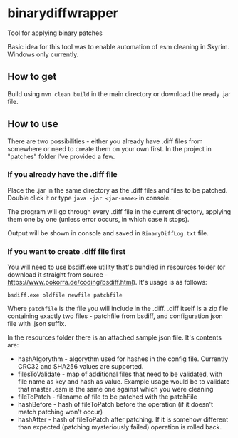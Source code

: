# binarydiffwrapper
Tool for applying binary patches

Basic idea for this tool was to enable automation of esm cleaning in Skyrim. Windows only currently.

## How to get
Build using `mvn clean build` in the main directory or download the ready .jar file.

## How to use
There are two possibilities - either you already have .diff files from somewhere or need to create them on your own first.
In the project in "patches" folder I've provided a few.

### If you already have the .diff file

Place the .jar in the same directory as the .diff files and files to be patched. Double click it or type `java -jar <jar-name>` in console.

The program will go through every .diff file in the current directory, applying them one by one (unless error occurs, in which case it stops).

Output will be shown in console and saved in `BinaryDiffLog.txt` file.

### If you want to create .diff file first

You will need to use bsdiff.exe utility that's bundled in resources folder (or download it straight from source - https://www.pokorra.de/coding/bsdiff.html). 
It's usage is as follows:

`bsdiff.exe oldfile newfile patchfile`

Where `patchfile` is the file you will include in the .diff. .diff itself Is a zip file containing exactly two files - patchfile from bsdiff, and configuration json file with .json suffix.

In the resources folder there is an attached sample json file. It's contents are:
- hashAlgorythm - algorythm used for hashes in the config file. Currently CRC32 and SHA256 values are supported.
- filesToValidate - map of additional files that need to be validated, with file name as key and hash as value. Example usage would be to validate
that master .esm is the same one against which you were cleaning
- fileToPatch - filename of file to be patched with the patchFile
- hashBefore - hash of fileToPatch before the operation (if it doesn't match patching won't occur)
- hashAfter - hash of fileToPatch after patching. If it is somehow different than expected (patching mysteriously failed) operation is rolled back.

